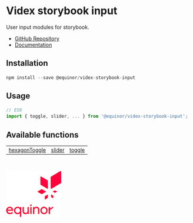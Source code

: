 # Videx storybook input

User input modules for storybook.

- [GitHub Repository](https://github.com/equinor/videx-storybook-input)
- [Documentation](https://equinor.github.io/videx-storybook-input)

## Installation
```js
npm install --save @equinor/videx-storybook-input
```

## Usage

```js
// ES6
import { toggle, slider, ... } from '@equinor/videx-storybook-input';
```

## Available functions

<table style="width:auto;">
  <tr>
    <td><a href="https://equinor.github.io/videx-storybook-input/modules/_hexagontoggle_.html">hexagonToggle</a></td>
    <td><a href="https://equinor.github.io/videx-storybook-input/modules/_slider_.html">slider</a></td>
    <td><a href="https://equinor.github.io/videx-storybook-input/modules/_toggle_.html">toggle</a></td>
  </tr>
</table>

<br/>

![Equinor Logo](images/equinor-logo.png)
